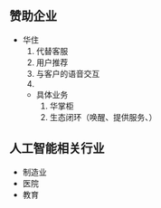 ## 赞助企业 
- 华住
	1. 代替客服
	2. 用户推荐
	3. 与客户的语音交互
	4. 
 	- 具体业务
	 	1. 华掌柜
	 	2. 生态闭环（唤醒、提供服务、） 


## 人工智能相关行业
- 制造业
- 医院
- 教育

<!--stackedit_data:
eyJoaXN0b3J5IjpbMTQ0MDgyNjkwNiwxMjg5OTE5ODBdfQ==
-->